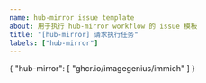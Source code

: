 ```yaml
---
name: hub-mirror issue template
about: 用于执行 hub-mirror workflow 的 issue 模板
title: "[hub-mirror] 请求执行任务"
labels: ["hub-mirror"]
---
```


{
    "hub-mirror": [
        "ghcr.io/imagegenius/immich"
    ]
}
